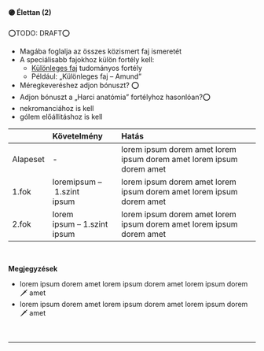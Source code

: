 #### 🟣 Élettan (2)

⭕TODO: DRAFT⭕
- Magába foglalja az összes közismert faj ismeretét
- A speciálisabb fajokhoz külön fortély kell:
  - [Különleges faj](../fortelyok.altalanos/kulonleges.faj.md) tudományos fortély
  - Például: „Különleges faj – Amund”
- Méregkeveréshez adjon bónuszt? ⭕
- Adjon bónuszt a „Harci anatómia” fortélyhoz hasonlóan?⭕
- nekromanciához is kell
- gólem előállitáshoz is kell

| |  Követelmény | Hatás  |
| :----------- | :----------- | :----------- |
| Alapeset| - | lorem ipsum dorem amet lorem ipsum dorem amet lorem ipsum dorem amet |
| 1.fok | loremipsum&nbsp;–&nbsp;1.szint<br />ipsum | lorem ipsum dorem amet lorem ipsum dorem amet lorem ipsum dorem amet |
| 2.fok | lorem<br />ipsum&nbsp;–&nbsp;1.szint<br />ipsum | lorem ipsum dorem amet lorem ipsum dorem amet lorem ipsum dorem amet |

<br />

**Megjegyzések**

- lorem ipsum dorem amet lorem ipsum dorem amet lorem ipsum dorem 🗡️ amet
- lorem ipsum dorem amet lorem ipsum dorem amet lorem ipsum dorem 🗡️ amet

<br />

---
